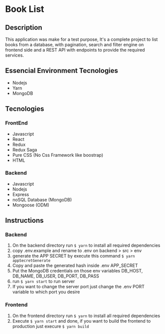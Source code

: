 # Book List

## Description
This application was make for a test purpose, It's a complete project to list books from a database, with pagination, search and filter engine on frontend side and a REST API with endpoints to provide the required services.

## Essencial Environment Tecnologies
- Nodejs
- Yarn
- MongoDB

## Tecnologies

### FrontEnd
- Javascript
- React
- Redux
- Redux Saga
- Pure CSS (No Css Framework like boostrap)
- HTML

### Backend
- Javascript
- Nodejs
- Express
- noSQL Database (MongoDB)
- Mongoose (ODM)

## Instructions

### Backend
1. On the backend directory run `$ yarn` to install all required dependencies
2. copy .env.example and rename to .env on backend > src > env
3. generate the APP SECRET by execute this command `$ yarn appSecretGenerate`
4. Copy and paste the generated hash inside .env APP_SECRET
5. Put the MongoDB credentials on those env variables DB_HOST, DB_NAME, DB_USER, DB_PORT, DB_PASS
6. run `$ yarn start` to run server
7. If you want to change the server port just change the .env PORT variable to which port you desire

### Frontend
1. On the frontend directory run `$ yarn` to install all required dependencies
2. Execute `$ yarn start` and done, if you want to build the frontend to production just execure `$ yarn build`
